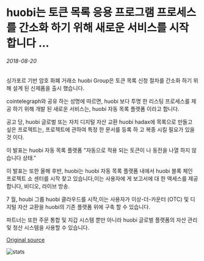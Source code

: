 # huobi는 토큰 목록 응용 프로그램 프로세스를 간소화 하기 위해 새로운 서비스를 시작 합니다 ...

###### 2018-08-20

싱가포르 기반 암호 화폐 거래소 huobi Group은 토큰 목록 신청 절차를 간소화 하기 위해 설계 된 신제품을 출시 했습니다.

cointelegraph와 공유 하는 성명에 따르면, huobi 보다 투명 한 리스팅 프로세스를 제공 하기 위해 개발 된 새로운 서비스는, huobi 자동 목록 플랫폼 이라고 합니다.

공고 당, huobi 글로벌 또는 자치 디지털 자산 교환 huobi hadax에 목록으로 만들고 싶은 프로젝트는, 프로젝트에 관하여 특정 한 문서를 등록 하 고 복종 시킬 필요가 있을 것 이다.

이 발표는 huobi 자동 목록 플랫폼 "자동으로 적용 되는 토큰이 나 동전을 나열 하지 않습니다 상태."

이 발표는 또한 올해 후반, huobi는 huobi 자동 목록 플랫폼 내에서 huobi 블록 체인 프로젝트 쇼 센터를 시작 찾고 있습니다,이는 사용자에 게 보고서에 대 한 액세스를 제공 합니다, 비디오, 라이브 방송.

7 월, houbi 그룹 huobi 클라우드를 시작,이는 사용자가 이상-더-카운터 (OTC) 및 디지털 자산 교환을 huobi의 기존 플랫폼 위에 구축 할 수 있습니다.

파트너는 또한 주문 통합 및 지갑 시스템 뿐만 아니라 huobi 글로벌 플랫폼의 자산 관리 및 청산 시스템을 사용할 수 있습니다.

[Original source](https://cointelegraph.com/news/huobi-launches-new-service-to-streamline-token-listing-application-process)

![stats](https://c.statcounter.com/11760860/0/a89fa40b/1/ "stats")